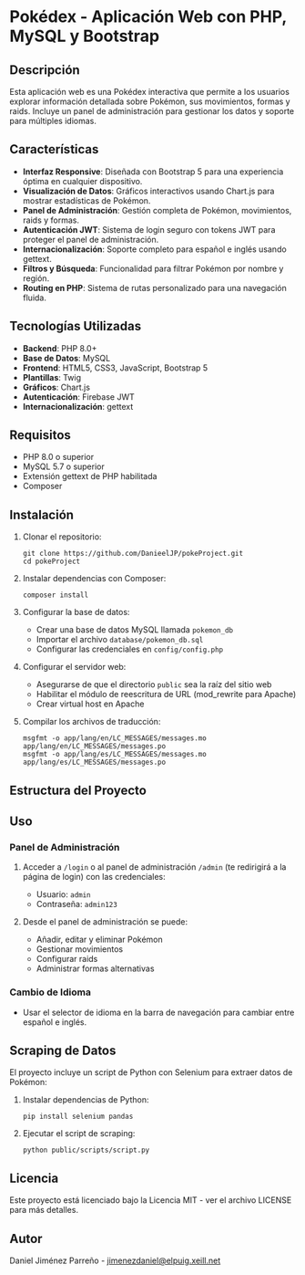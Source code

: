 # Pokédex - Aplicación Web con PHP, MySQL y Bootstrap

## Descripción

Esta aplicación web es una Pokédex interactiva que permite a los usuarios explorar información detallada sobre Pokémon, sus movimientos, formas y raids. Incluye un panel de administración para gestionar los datos y soporte para múltiples idiomas.

## Características

- **Interfaz Responsive**: Diseñada con Bootstrap 5 para una experiencia óptima en cualquier dispositivo.
- **Visualización de Datos**: Gráficos interactivos usando Chart.js para mostrar estadísticas de Pokémon.
- **Panel de Administración**: Gestión completa de Pokémon, movimientos, raids y formas.
- **Autenticación JWT**: Sistema de login seguro con tokens JWT para proteger el panel de administración.
- **Internacionalización**: Soporte completo para español e inglés usando gettext.
- **Filtros y Búsqueda**: Funcionalidad para filtrar Pokémon por nombre y región.
- **Routing en PHP**: Sistema de rutas personalizado para una navegación fluida.

## Tecnologías Utilizadas

- **Backend**: PHP 8.0+
- **Base de Datos**: MySQL
- **Frontend**: HTML5, CSS3, JavaScript, Bootstrap 5
- **Plantillas**: Twig
- **Gráficos**: Chart.js
- **Autenticación**: Firebase JWT
- **Internacionalización**: gettext

## Requisitos

- PHP 8.0 o superior
- MySQL 5.7 o superior
- Extensión gettext de PHP habilitada
- Composer

## Instalación

1. Clonar el repositorio:
   ```
   git clone https://github.com/DanieelJP/pokeProject.git
   cd pokeProject
   ```

2. Instalar dependencias con Composer:
   ```
   composer install
   ```

3. Configurar la base de datos:
   - Crear una base de datos MySQL llamada `pokemon_db`
   - Importar el archivo `database/pokemon_db.sql`
   - Configurar las credenciales en `config/config.php`

4. Configurar el servidor web:
   - Asegurarse de que el directorio `public` sea la raíz del sitio web
   - Habilitar el módulo de reescritura de URL (mod_rewrite para Apache)
   - Crear virtual host en Apache

5. Compilar los archivos de traducción:
   ```
   msgfmt -o app/lang/en/LC_MESSAGES/messages.mo app/lang/en/LC_MESSAGES/messages.po
   msgfmt -o app/lang/es/LC_MESSAGES/messages.mo app/lang/es/LC_MESSAGES/messages.po
   ```

## Estructura del Proyecto 

## Uso

### Panel de Administración

1. Acceder a `/login` o al panel de administración `/admin` (te redirigirá a la página de login) con las credenciales:
   - Usuario: `admin`
   - Contraseña: `admin123`

2. Desde el panel de administración se puede:
   - Añadir, editar y eliminar Pokémon
   - Gestionar movimientos
   - Configurar raids
   - Administrar formas alternativas

### Cambio de Idioma

- Usar el selector de idioma en la barra de navegación para cambiar entre español e inglés.

## Scraping de Datos

El proyecto incluye un script de Python con Selenium para extraer datos de Pokémon:

1. Instalar dependencias de Python:
   ```
   pip install selenium pandas
   ```

2. Ejecutar el script de scraping:
   ```
   python public/scripts/script.py
   ```


## Licencia

Este proyecto está licenciado bajo la Licencia MIT - ver el archivo LICENSE para más detalles.

## Autor

Daniel Jiménez Parreño - [jimenezdaniel@elpuig.xeill.net](mailto:jimenezdaniel@elpuig.xeill.net)
